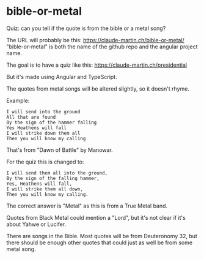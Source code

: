 # bible-or-metal
Quiz: can you tell if the quote is from the bible or a metal song?

The URL will probably be this: https://claude-martin.ch/bible-or-metal/
"bible-or-metal" is both the name of the github repo and the angular project name.

The goal is to have a quiz like this: https://claude-martin.ch/presidential

But it's made using Angular and TypeScript. 

The quotes from metal songs will be altered slightly, so it doesn't rhyme.

Example:
```
I will send into the ground
All that are found
By the sign of the hammer falling
Yes Heathens will fall
I will strike down them all
Then you will know my calling
```
That's from "Dawn of Battle" by Manowar.

For the quiz this is changed to:
```
I will send them all into the ground,
By the sign of the falling hammer,
Yes, Heathens will fall,
I will strike them all down,
Then you will know my calling.
```
The correct answer is "Metal" as this is from a True Metal band. 

Quotes from Black Metal could mention a "Lord", but it's not clear if it's about Yahwe or Lucifer.

There are songs in the Bible. Most quotes will be from Deuteronomy 32, but there should be enough other quotes that could just as well be from some metal song.


